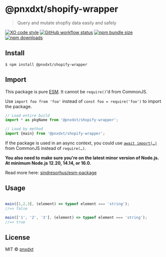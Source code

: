 # @pnxdxt/shopify-wrapper
> Query and mutate shopfiy data easily and safely

[![XO code style](https://img.shields.io/badge/code_style-XO-5ed9c7.svg)](https://github.com/xojs/xo)
[![GitHub workflow status](https://img.shields.io/github/workflow/status/pnxdxt/shopify-wrapper/CI)](https://github.com/pnxdxt/shopify-wrapper)
[![npm bundle size](https://img.shields.io/bundlephobia/min/@pnxdxt/shopify-wrapper)](https://bundlephobia.com/package/@pnxdxt/shopify-wrapper)
[![npm downloads](https://img.shields.io/npm/dt/@pnxdxt/shopify-wrapper)](https://www.npmjs.com/package/@pnxdxt/shopify-wrapper)

## Install
```
$ npm install @pnxdxt/shopify-wrapper
```
## Import

This package is pure [ESM](https://developer.mozilla.org/en-US/docs/Web/JavaScript/Guide/Modules). It cannot be `require()`'d from CommonJS.

Use `import foo from 'foo'` instead of `const foo = require('foo')` to import the package.

```js
// Load entire build
import * as pkgName from '@pnxdxt/shopify-wrapper';

// Load by method
import {main} from '@pnxdxt/shopify-wrapper';
```
If the package is used in an async context, you could use [`await import(…)`](https://developer.mozilla.org/en-US/docs/Web/JavaScript/Reference/Statements/import#dynamic_imports) from CommonJS instead of `require(…)`.

**You also need to make sure you're on the latest minor version of Node.js. At minimum Node.js 12.20, 14.14, or 16.0.**

Read more here: [sindresorhus/esm-package](https://gist.github.com/sindresorhus/a39789f98801d908bbc7ff3ecc99d99c)


## Usage

```js

main([1,2,3], (element) => typeof element === 'string');
//=> false

main(['1', '2', '3'], (element) => typeof element === 'string');
//=> true
```

## License

MIT © [pnxdxt](https://pnxdxt.com)
